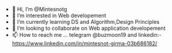- 👋 Hi, I’m @Mintesnotg
- 👀 I’m interested in Web developement 
- 🌱 I’m currently learning DS and Algorithm,Design Principles
- 💞️ I’m looking to collaborate on Web application developement
- 📫 How to reach me ... telegram @buzmoon19 and linkedin:-https://www.linkedin.com/in/mintesnot-girma-03b686182/

<!---
Mintesnotg/Mintesnotg is a ✨ special ✨ repository because its `README.md` (this file) appears on your GitHub profile.
You can click the Preview link to take a look at your changes.
--->
